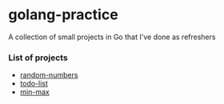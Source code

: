# golang-practice

A collection of small projects in Go that I've done as refreshers

### List of projects
* [random-numbers](https://github.com/platt-sam/golang-practice/tree/main/random-numbers)
* [todo-list](https://github.com/platt-sam/golang-practice/tree/main/todo-list)
* [min-max](https://github.com/platt-sam/golang-practice/tree/main/min-max)